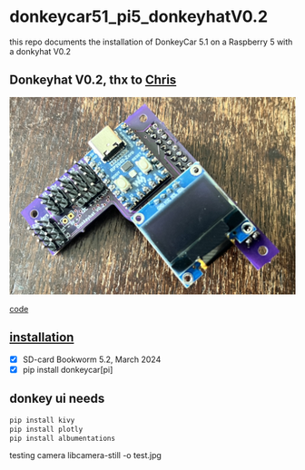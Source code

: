 # donkeycar51_pi5_donkeyhatV0.2
this repo documents the installation of DonkeyCar 5.1 on a Raspberry 5 with a donkyhat V0.2 

## Donkeyhat V0.2, thx to [Chris](https://github.com/zlite)
![](./media/donkeyhatV0.2.jpg)

[code](./rp2040/)

## [installation](http://docs.donkeycar.com)
- [x] SD-card Bookworm 5.2, March 2024
- [x] pip install donkeycar[pi]

## donkey ui needs
```
pip install kivy
pip install plotly
pip install albumentations
```
testing camera
libcamera-still -o test.jpg
